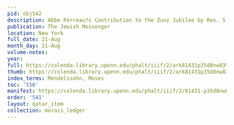 ```yaml
---
pid: obj542
description: Abbe Perreau?s Contribution to the Zunz Jubilee by Rev. S. Morais.
publication: The Jewish Messenger
location: New York
full_date: 21-Aug
month_day: 21-Aug
volume-notes:
year:
full: https://colenda.library.upenn.edu/phalt/iiif/2/ark81431p35d8nw83%2FSHA256E-s6941930--6c6db2efe8b899345c547645bdb8417a82ad0be389fd1fc4168ea09b60b04e84.jpeg/full/3500,/0/default.jpg
thumb: https://colenda.library.upenn.edu/phalt/iiif/2/ark81431p35d8nw83%2FSHA256E-s6941930--6c6db2efe8b899345c547645bdb8417a82ad0be389fd1fc4168ea09b60b04e84.jpeg/full/!200,200/0/default.jpg
index_terms: Mendelssohn, Moses
toc: '556'
manifest: https://colenda.library.upenn.edu/phalt/iiif/2/81431-p35d8nw83/manifest
order: '541'
layout: qatar_item
collection: morais_ledger
---
```


